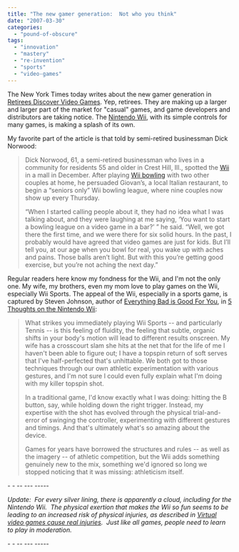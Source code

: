 ```yaml
---
title: "The new gamer generation:  Not who you think"
date: "2007-03-30"
categories: 
  - "pound-of-obscure"
tags: 
  - "innovation"
  - "mastery"
  - "re-invention"
  - "sports"
  - "video-games"
---
```


The New York Times today writes about the new gamer generation in [Retirees Discover Video Games](http://www.nytimes.com/2007/03/30/arts/30seni.html?pagewanted=2&ref=arts "Retirees Discover Video Games - New York Times"). Yep, retirees. They are making up a larger and larger part of the market for "casual" games, and game developers and distributors are taking notice. The [Nintendo Wii](http://www.nintendo.com/channel/wii "Nintendo.com:  Wii"), with its simple controls for many games, is making a splash of its own.

My favorite part of the article is that told by semi-retired businessman Dick Norwood:

> Dick Norwood, 61, a semi-retired businessman who lives in a community for residents 55 and older in Crest Hill, Ill., spotted the [Wii](http://www.nintendo.com/channel/wii "Nintendo Wii") in a mall in December. After playing [Wii bowling](http://www.nintendo.com/gamemini?gameid=1OTtO06SP7M52gi5m8pD6CnahbW8CzxE "Nintendo.com Games:  Wii Sports") with two other couples at home, he persuaded Giovan’s, a local Italian restaurant, to begin a “seniors only” Wii bowling league, where nine couples now show up every Thursday.
> 
> “When I started calling people about it, they had no idea what I was talking about, and they were laughing at me saying, ‘You want to start a bowling league on a video game in a bar?’ ” he said. “Well, we got there the first time, and we were there for six solid hours. In the past, I probably would have agreed that video games are just for kids. But I’ll tell you, at our age when you bowl for real, you wake up with aches and pains. Those balls aren’t light. But with this you’re getting good exercise, but you’re not aching the next day.”

Regular readers here know my fondness for the Wii, and I'm not the only one. My wife, my brothers, even my mom love to play games on the Wii, especially Wii Sports. The appeal of the Wii, especially in a sports game, is captured by Steven Johnson, author of [Everything Bad is Good For You](http://astore.amazon.com/gbrettmiller-20/detail/1594481946/002-9091504-7932015 "amazon:  Everything Bad is Good for You by Steven Johnson"), in [5 Thoughts on the Nintendo Wii](http://www.stevenberlinjohnson.com/2007/02/five_thoughts_o.html "stevenberlinjohnson.com:  Five Thoughts on the Nintendo Wii"):

> What strikes you immediately playing Wii Sports -- and particularly Tennis -- is this feeling of fluidity, the feeling that subtle, organic shifts in your body's motion will lead to different results onscreen. My wife has a crosscourt slam she hits at the net that for the life of me I haven't been able to figure out; I have a topspin return of soft serves that I've half-perfected that's unhittable. We both got to those techniques through our own athletic experimentation with various gestures, and I'm not sure I could even fully explain what I'm doing with my killer topspin shot.
> 
> In a traditional game, I'd know exactly what I was doing: hitting the B button, say, while holding down the right trigger. Instead, my expertise with the shot has evolved through the physical trial-and-error of swinging the controller, experimenting with different gestures and timings. And that's ultimately what's so amazing about the device.
> 
> Games for years have borrowed the structures and rules -- as well as the imagery -- of athletic competition, but the Wii adds something genuinely new to the mix, something we'd ignored so long we stopped noticing that it was missing: athleticism itself.

\- - -- --- -----

_Update:  For every silver lining, there is apparently a cloud, including for the Nintendo Wii.  The physical exertion that makes the Wii so fun seems to be leading to an increased risk of physical injuries, as described in [Virtual video games cause real injuries](http://www.fairviewobserver.com/apps/pbcs.dll/article?AID=/20070329/NEWS07/703290388/1321/MTCN06).  Just like all games, people need to learn to play in moderation._

\- - -- --- -----
